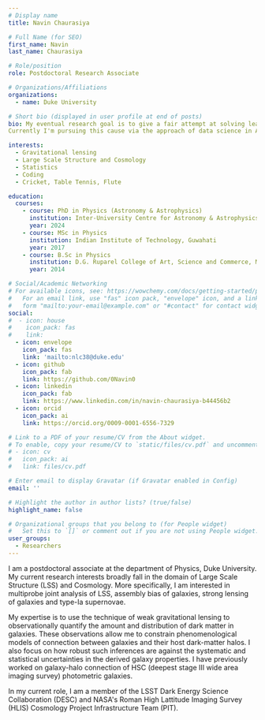 ```yaml
---
# Display name
title: Navin Chaurasiya

# Full Name (for SEO)
first_name: Navin
last_name: Chaurasiya

# Role/position
role: Postdoctoral Research Associate

# Organizations/Affiliations
organizations:
  - name: Duke University

# Short bio (displayed in user profile at end of posts)
bio: My eventual research goal is to give a fair attempt at solving least one big research problem in physics using mathematical/computational techniques and tools.
Currently I'm pursuing this cause via the approach of data science in Astronomy, Astrophysics and Cosmology.

interests:
  - Gravitational lensing
  - Large Scale Structure and Cosmology
  - Statistics
  - Coding
  - Cricket, Table Tennis, Flute

education:
  courses:
    - course: PhD in Physics (Astronomy & Astrophysics)
      institution: Inter-University Centre for Astronomy & Astrophysics, Pune
      year: 2024
    - course: MSc in Physics
      institution: Indian Institute of Technology, Guwahati
      year: 2017
    - course: B.Sc in Physics
      institution: D.G. Ruparel College of Art, Science and Commerce, Mumbai
      year: 2014

# Social/Academic Networking
# For available icons, see: https://wowchemy.com/docs/getting-started/page-builder/#icons
#   For an email link, use "fas" icon pack, "envelope" icon, and a link in the
#   form "mailto:your-email@example.com" or "#contact" for contact widget.
social:
#  - icon: house
#    icon_pack: fas
#    link:
  - icon: envelope
    icon_pack: fas
    link: 'mailto:nlc38@duke.edu'
  - icon: github
    icon_pack: fab
    link: https://github.com/0Navin0
  - icon: linkedin
    icon_pack: fab
    link: https://www.linkedin.com/in/navin-chaurasiya-b44456b2
  - icon: orcid
    icon_pack: ai
    link: https://orcid.org/0009-0001-6556-7329

# Link to a PDF of your resume/CV from the About widget.
# To enable, copy your resume/CV to `static/files/cv.pdf` and uncomment the lines below.
# - icon: cv
#   icon_pack: ai
#   link: files/cv.pdf

# Enter email to display Gravatar (if Gravatar enabled in Config)
email: ''

# Highlight the author in author lists? (true/false)
highlight_name: false

# Organizational groups that you belong to (for People widget)
#   Set this to `[]` or comment out if you are not using People widget.
user_groups:
  - Researchers
---
```


I am a postdoctoral associate at the department of Physics, Duke University.
My current research interests broadly fall in the domain of Large Scale Structure (LSS) and Cosmology.
More specifically, I am interested in multiprobe joint analysis of LSS, assembly bias of galaxies, strong lensing of galaxies and type-Ia supernovae.

My expertise is to use the technique of weak gravitational lensing to observationally quantify the amount and distribution of dark matter in galaxies.
These observations allow me to constrain phenomenological models of connection between galaxies and their host dark-matter halos.
I also focus on how robust such inferences are against the systematic and statistical uncertainties in the derived galaxy properties.
I have previously worked on galaxy-halo connection of HSC (deepest stage III wide area imaging survey) photometric galaxies.

In my current role, I am a member of the LSST Dark Energy Science Collaboration (DESC) and NASA's Roman High Lattitude Imaging Survey (HLIS) Cosmology Project Infrastructure Team (PIT).

